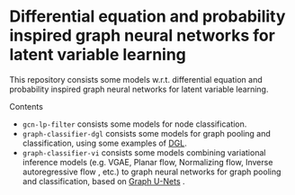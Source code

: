 # Differential equation and probability inspired graph neural networks for latent variable learning

This repository consists some models w.r.t. differential equation and probability inspired graph neural networks for latent variable learning.

Contents

- `gcn-lp-filter`  consists some models for node classification.
- `graph-classifier-dgl`  consists some models for graph pooling and classification, using some examples of [DGL](https://docs.dgl.ai/).
- `graph-classifier-vi`  consists some models combining variational inference models (e.g. VGAE, Planar flow, Normalizing flow,  Inverse autoregressive flow , etc.) to graph neural networks for graph pooling and classification, based on [Graph U-Nets](https://github.com/HongyangGao/Graph-U-Nets) .



